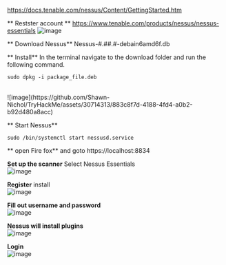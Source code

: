 https://docs.tenable.com/nessus/Content/GettingStarted.htm

** Restster account **  https://www.tenable.com/products/nessus/nessus-essentials
![image](https://github.com/Shawn-Nichol/TryHackMe/assets/30714313/635bea1b-ef32-431b-8365-f4065fb1091a)

** Download Nessus** Nessus-#.##.#-debain6amd6f.db

** Install**
In the terminal navigate to the download folder and run the following command. 
```
sudo dpkg -i package_file.deb
```
</br>
![image](https://github.com/Shawn-Nichol/TryHackMe/assets/30714313/883c8f7d-4188-4fd4-a0b2-b92d480a8acc)

** Start Nessus**
```
sudo /bin/systemctl start nessusd.service
```

** open Fire fox** and goto https://localhost:8834


**Set up the scanner**
Select Nessus Essentials
</br>
![image](https://github.com/Shawn-Nichol/TryHackMe/assets/30714313/6f434f44-f2ff-4174-90a8-968495ceba43)

**Register** install
</br>
![image](https://github.com/Shawn-Nichol/TryHackMe/assets/30714313/6d13f9a3-af2b-4e49-a7cf-cd01320605cb)

**Fill out username and password**
</br>
![image](https://github.com/Shawn-Nichol/TryHackMe/assets/30714313/cc2843ff-8d99-47f8-921a-b99602abba0b)


**Nessus will install plugins**
</br>
![image](https://github.com/Shawn-Nichol/TryHackMe/assets/30714313/76576cb9-7f7e-4e72-960c-cfe3a69a064c)

**Login**
</br>
![image](https://github.com/Shawn-Nichol/TryHackMe/assets/30714313/43a71643-d7a0-4a76-91bb-711ec0702707)
